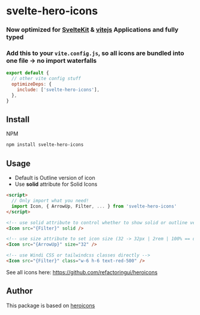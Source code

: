 # svelte-hero-icons

### Now optimized for [SvelteKit](https://github.com/sveltejs/kit) & [vitejs](https://github.com/vitejs/vite) Applications and fully typed
### Add this to your `vite.config.js`, so all icons are bundled into one file -> no import waterfalls
```js
export default {
  // other vite config stuff
  optimizeDeps: {
    include: ['svelte-hero-icons'],
  },
}

```

## Install

NPM

```bash
npm install svelte-hero-icons
```

## Usage

- Default is Outline version of icon
- Use **solid** attribute for Solid Icons

```html
<script>
  // Only import what you need!
  import Icon, { ArrowUp, Filter, ... } from 'svelte-hero-icons'
</script>

<!-- use solid attribute to control whether to show solid or outline version of icon -->
<Icon src="{Filter}" solid />

<!-- use size attribute to set icon size (32 -> 32px | 2rem | 100% == default ) -->
<Icon src="{ArrowUp}" size="32" />

<!-- use Windi CSS or tailwindcss classes directly -->
<Icon src="{Filter}" class="w-6 h-6 text-red-500" />
```

See all icons here: https://github.com/refactoringui/heroicons

## Author

This package is based on [heroicons](https://github.com/refactoringui/heroicons)
